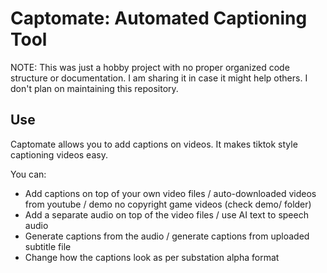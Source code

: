 # Captomate: Automated Captioning Tool

NOTE: This was just a hobby project with no proper organized code structure or documentation. I am sharing it in case it might help others. I don't plan on maintaining this repository.

## Use

Captomate allows you to add captions on videos. It makes tiktok style captioning videos easy.

You can:
- Add captions on top of your own video files / auto-downloaded videos from youtube / demo no copyright game videos (check demo/ folder)
- Add a separate audio on top of the video files / use AI text to speech audio
- Generate captions from the audio / generate captions from uploaded subtitle file
- Change how the captions look as per substation alpha format
